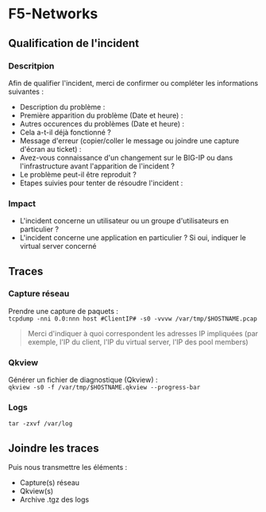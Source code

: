 # F5-Networks
## Qualification de l'incident
### Descritpion
Afin de qualifier l'incident, merci de confirmer ou compléter les informations suivantes :
* Description du problème :
* Première apparition du problème (Date et heure) :
* Autres occurences du problèmes (Date et heure) :
* Cela a-t-il déjà fonctionné ?
* Message d'erreur (copier/coller le message ou joindre une capture d'écran au ticket) : 
* Avez-vous connaissance d'un changement sur le BIG-IP ou dans l'infrastructure avant l'apparition de l'incident ?
* Le problème peut-il être reproduit ?
* Etapes suivies pour tenter de résoudre l'incident :

### Impact
* L'incident concerne un utilisateur ou un groupe d'utilisateurs en particulier ?
* L'incident concerne une application en particulier ? Si oui, indiquer le virtual server concerné

## Traces
### Capture réseau
Prendre une capture de paquets :\
`tcpdump -nni 0.0:nnn host #ClientIP# -s0 -vvvw /var/tmp/$HOSTNAME.pcap`
> Merci d'indiquer à quoi correspondent les adresses IP impliquées (par exemple, l'IP du client, l'IP du virtual server, l'IP des pool members)

### Qkview
Générer un fichier de diagnostique (Qkview) :\
`qkview -s0 -f /var/tmp/$HOSTNAME.qkview --progress-bar`

### Logs
`tar -zxvf /var/log`

## Joindre les traces
Puis nous transmettre les éléments :
* Capture(s) réseau
* Qkview(s)
* Archive .tgz des logs

